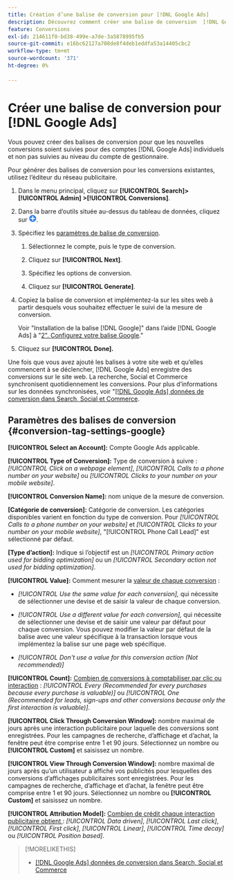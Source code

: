 ```yaml
---
title: Création d’une balise de conversion pour [!DNL Google Ads]
description: Découvrez comment créer une balise de conversion  [!DNL Google Ads] .
feature: Conversions
exl-id: 214611f0-bd38-499e-a7de-3a5878995fb5
source-git-commit: e16bc62127a708de8f4deb1eddfa53a14405cbc2
workflow-type: tm+mt
source-wordcount: '371'
ht-degree: 0%

---
```


# Créer une balise de conversion pour [!DNL Google Ads]

Vous pouvez créer des balises de conversion pour que les nouvelles conversions soient suivies pour des comptes [!DNL Google Ads] individuels et non pas suivies au niveau du compte de gestionnaire.

Pour générer des balises de conversion pour les conversions existantes, utilisez l’éditeur du réseau publicitaire.

1. Dans le menu principal, cliquez sur **[!UICONTROL Search]> [!UICONTROL Admin] >[!UICONTROL Conversions]**.

1. Dans la barre d’outils située au-dessus du tableau de données, cliquez sur ![Créer](/help/search-social-commerce/assets/add.png "Créer").

1. Spécifiez les [paramètres de balise de conversion](#conversion-tag-settings-google).

   1. Sélectionnez le compte, puis le type de conversion.

   1. Cliquez sur **[!UICONTROL Next]**.

   1. Spécifiez les options de conversion.

   1. Cliquez sur **[!UICONTROL Generate]**.

1. Copiez la balise de conversion et implémentez-la sur les sites web à partir desquels vous souhaitez effectuer le suivi de la mesure de conversion.

   Voir &quot;Installation de la balise [!DNL Google]&quot; dans l’aide [!DNL Google Ads] à &quot;[2&quot;. Configurez votre balise Google](https://support.google.com/google-ads/answer/12215519).&quot;

1. Cliquez sur **[!UICONTROL Done].**

Une fois que vous avez ajouté les balises à votre site web et qu’elles commencent à se déclencher, [!DNL Google Ads] enregistre des conversions sur le site web. La recherche, Social et Commerce synchronisent quotidiennement les conversions. Pour plus d’informations sur les données synchronisées, voir &quot;[[!DNL Google Ads] données de conversion dans Search, Social et Commerce](/help/search-social-commerce/campaign-management/introduction/google-conversion-data.md).

## Paramètres des balises de conversion {#conversion-tag-settings-google}

**[!UICONTROL Select an Account]:** Compte Google Ads applicable.

**[!UICONTROL Type of Conversion]:** Type de conversion à suivre : *[!UICONTROL Click on a webpage element]*, *[!UICONTROL Calls to a phone number on your website]* ou *[!UICONTROL Clicks to your number on your mobile website]*.

**[!UICONTROL Conversion Name]:** nom unique de la mesure de conversion.

**\[Catégorie de conversion\]:** Catégorie de conversion. Les catégories disponibles varient en fonction du type de conversion. Pour *[!UICONTROL Calls to a phone number on your website]* et *[!UICONTROL Clicks to your number on your mobile website]*, &quot;[!UICONTROL Phone Call Lead]&quot; est sélectionné par défaut.

**\[Type d’action\]:** Indique si l’objectif est un *[!UICONTROL Primary action used for bidding optimization]* ou un *[!UICONTROL Secondary action not used for bidding optimization]*.

**[!UICONTROL Value]:** Comment mesurer la [valeur de chaque conversion](https://support.google.com/google-ads/answer/3419241) :

* *[!UICONTROL Use the same value for each conversion],* qui nécessite de sélectionner une devise et de saisir la valeur de chaque conversion.

* *[!UICONTROL Use a different value for each conversion],* qui nécessite de sélectionner une devise et de saisir une valeur par défaut pour chaque conversion. Vous pouvez modifier la valeur par défaut de la balise avec une valeur spécifique à la transaction lorsque vous implémentez la balise sur une page web spécifique.

* *[!UICONTROL Don't use a value for this conversion action (Not recommended)]*

**[!UICONTROL Count]:** [Combien de conversions à comptabiliser par clic ou interaction](https://support.google.com/google-ads/answer/3438531) : *[!UICONTROL Every (Recommended for every purchases because every purchase is valuable)]* ou *[!UICONTROL One (Recommended for leads, sign-ups and other conversions because only the first interaction is valuable)]*.

**[!UICONTROL Click Through Conversion Window]:** nombre maximal de jours après une interaction publicitaire pour laquelle des conversions sont enregistrées. Pour les campagnes de recherche, d’affichage et d’achat, la fenêtre peut être comprise entre 1 et 90 jours. Sélectionnez un nombre ou **[!UICONTROL Custom]** et saisissez un nombre.

**[!UICONTROL View Through Conversion Window]:** nombre maximal de jours après qu’un utilisateur a affiché vos publicités pour lesquelles des conversions d’affichages publicitaires sont enregistrées. Pour les campagnes de recherche, d’affichage et d’achat, la fenêtre peut être comprise entre 1 et 90 jours. Sélectionnez un nombre ou **[!UICONTROL Custom]** et saisissez un nombre.

**[!UICONTROL Attribution Model]:** [Combien de crédit chaque interaction publicitaire obtient ](https://support.google.com/google-ads/answer/6259715?sjid=8211249329930775138) : *[!UICONTROL Data driven]*, *[!UICONTROL Last click]*, *[!UICONTROL First click]*, *[!UICONTROL Linear]*, *[!UICONTROL Time decay]* ou *[!UICONTROL Position based]*.

>[!MORELIKETHIS]
>
>* [[!DNL Google Ads] données de conversion dans Search, Social et Commerce](/help/search-social-commerce/campaign-management/introduction/google-conversion-data.md)
